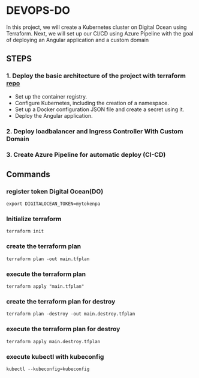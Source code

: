 # DEVOPS-DO

In this project, we will create a Kubernetes cluster on Digital Ocean using Terraform. Next, we will set up our CI/CD using Azure Pipeline with the goal of deploying an Angular application and a custom domain

## STEPS
### 1. Deploy the basic architecture of the project with terraform [repo](https://github.com/wlopezob/devops-do/tree/feature/step-1)
- Set up the container registry.
- Configure Kubernetes, including the creation of a namespace.
- Set up a Docker configuration JSON file and create a secret using it.
- Deploy the Angular application.

### 2. Deploy loadbalancer and Ingress Controller With Custom Domain
### 3. Create Azure Pipeline for automatic deploy  (CI-CD)

## Commands
### register token  Digital Ocean(DO)
```
export DIGITALOCEAN_TOKEN=mytokenpa
```

### Initialize  terraform
```
terraform init
```

### create the terraform plan
```
terraform plan -out main.tfplan
```

### execute the terraform  plan
```
terraform apply "main.tfplan"
```

### create the terraform  plan for destroy
```
terraform plan -destroy -out main.destroy.tfplan
```

### execute the terraform  plan for destroy
```
terraform apply main.destroy.tfplan
```

### execute kubectl with kubeconfig
```
kubectl --kubeconfig=kubeconfig
```
